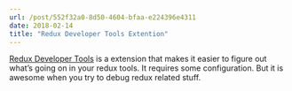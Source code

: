 ```yaml
---
url: /post/552f32a0-8d50-4604-bfaa-e224396e4311
date: 2018-02-14
title: "Redux Developer Tools Extention"
---
```


[Redux Developer Tools][1] is a extension that makes it easier to figure out what&#8217;s going on in your redux tools. It requires some configuration. But it is awesome when you try to debug redux related stuff.



 [1]: https://github.com/zalmoxisus/redux-devtools-extension